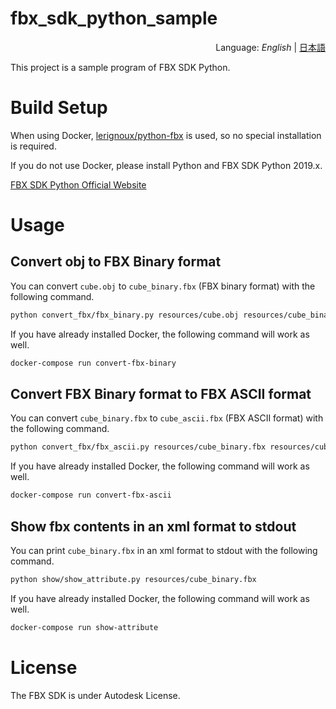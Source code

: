 # fbx_sdk_python_sample
<div style="text-align:right">Language: <i>English</i> | <a href="README_JA.md">日本語</a></div>

This project is a sample program of FBX SDK Python.



# Build Setup

When using Docker, [lerignoux/python-fbx](https://hub.docker.com/r/lerignoux/python-fbx) is used, so no special installation is required.

If you do not use Docker, please install Python and FBX SDK Python 2019.x.

[FBX SDK Python Official Website](http://help.autodesk.com/view/FBX/2019/ENU/?guid=FBX_Developer_Help_scripting_with_python_fbx_installing_python_fbx_html)



# Usage

## Convert obj to FBX Binary format

You can convert `cube.obj` to `cube_binary.fbx` (FBX binary format) with the following command.

```bash
python convert_fbx/fbx_binary.py resources/cube.obj resources/cube_binary.fbx
```

If you have already installed Docker, the following command will work as well.

```bash
docker-compose run convert-fbx-binary
```



## Convert FBX Binary format to FBX ASCII format

You can convert `cube_binary.fbx` to `cube_ascii.fbx` (FBX ASCII format) with the following command.

```bash
python convert_fbx/fbx_ascii.py resources/cube_binary.fbx resources/cube_ascii.fbx
```

If you have already installed Docker, the following command will work as well.

```bash
docker-compose run convert-fbx-ascii
```



## Show fbx contents in an xml format to stdout

You can print `cube_binary.fbx` in an xml format to stdout with the following command.

```bash
python show/show_attribute.py resources/cube_binary.fbx
```

If you have already installed Docker, the following command will work as well.

```bash
docker-compose run show-attribute
```



# License
The FBX SDK is under Autodesk License.
